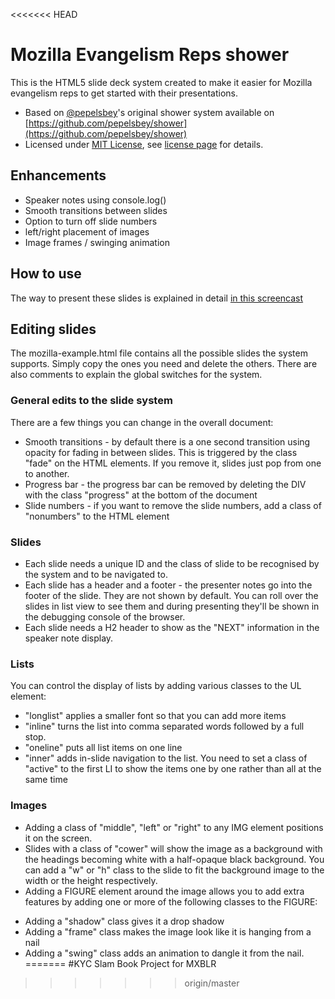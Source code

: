 <<<<<<< HEAD
# Mozilla Evangelism Reps shower 

This is the HTML5 slide deck system created to make it easier for Mozilla evangelism reps to get started with their presentations. 

* Based on [@pepelsbey](http://twitter.com/pepelsbey)'s original shower system available on [https://github.com/pepelsbey/shower](https://github.com/pepelsbey/shower)
* Licensed under [MIT License](http://en.wikipedia.org/wiki/MIT_License), see [license page](https://github.com/pepelsbey/shower/wiki/License-En) for details.

## Enhancements

* Speaker notes using console.log()
* Smooth transitions between slides
* Option to turn off slide numbers
* left/right placement of images
* Image frames / swinging animation

## How to use 

The way to present these slides is explained in detail [in this screencast](http://www.youtube.com/watch?v=5xBfy8mN1iQ)

## Editing slides

The mozilla-example.html file contains all the possible slides the system supports. Simply copy the ones you need and delete the others. There are also comments to explain the global switches for the system.

### General edits to the slide system

There are a few things you can change in the overall document:

* Smooth transitions - by default there is a one second transition using opacity for fading in between slides. This is triggered by the class "fade" on the HTML elements. If you remove it, slides just pop from one to another.
* Progress bar - the progress bar can be removed by deleting the DIV with the class "progress" at the bottom of the document
* Slide numbers - if you want to remove the slide numbers, add a class of "nonumbers" to the HTML element

### Slides

* Each slide needs a unique ID and the class of slide to be recognised by the system and to be navigated to.
* Each slide has a header and a footer - the presenter notes go into the footer of the slide. They are not shown by default. You can roll over the slides in list view to see them and during presenting they'll be shown in the debugging console of the browser.
* Each slide needs a H2 header to show as the "NEXT" information in the speaker note display.

### Lists

You can control the display of lists by adding various classes to the UL element:

* "longlist" applies a smaller font so that you can add more items
* "inline" turns the list into comma separated words followed by a full stop.
* "oneline" puts all list items on one line
* "inner" adds in-slide navigation to the list. You need to set a class of "active" to the first LI to show the items one by one rather than all at the same time

### Images

* Adding a class of "middle", "left" or "right" to any IMG element positions it on the screen. 
* Slides with a class of "cower" will show the image as a background with the headings becoming white with a half-opaque black background. You can add a "w" or "h" class to the slide to fit the background image to the width or the height respectively.
* Adding a FIGURE element around the image allows you to add extra features by adding one or more of the following classes to the FIGURE:
- Adding a "shadow" class gives it a drop shadow
- Adding a "frame" class makes the image look like it is hanging from a nail
- Adding a "swing" class adds an animation to dangle it from the nail.
=======
#KYC
Slam Book Project for MXBLR

>>>>>>> origin/master

